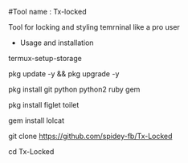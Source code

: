 #Tool name : Tx-locked

Tool for locking and styling temrninal like a pro user 

* Usage and installation 

termux-setup-storage

pkg update -y && pkg upgrade -y 

pkg install git python python2 ruby gem 

pkg install figlet toilet 

gem install lolcat 

git clone https://github.com/spidey-fb/Tx-Locked



cd Tx-Locked







